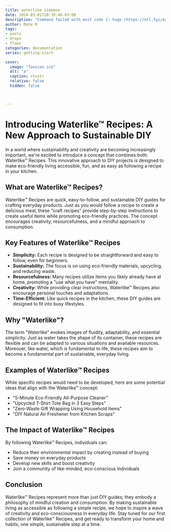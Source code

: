 ```yaml
---
title: waterlike siemano
date: 2024-03-01T20:39:46-03:00
description: "Command failed with exit code 1: hugo (https://ntl.fyi/exit-code-1)"
author: Mate M
tags: 
- posts
- drops
- flows
categories: documentation
series: getting-start

cover:
  image: "favicon.ico"
  alt: "a"
  caption: <text>
  relative: false
  hidden: false



---
```



# Introducing Waterlike™ Recipes: A New Approach to Sustainable DIY

In a world where sustainability and creativity are becoming increasingly important, we're excited to introduce a concept that combines both: Waterlike™ Recipes. This innovative approach to DIY projects is designed to make eco-friendly living accessible, fun, and as easy as following a recipe in your kitchen.

## What are Waterlike™ Recipes?

Waterlike™ Recipes are quick, easy-to-follow, and sustainable DIY guides for crafting everyday products. Just as you would follow a recipe to create a delicious meal, these "craft recipes" provide step-by-step instructions to create useful items while promoting eco-friendly practices. The concept encourages creativity, resourcefulness, and a mindful approach to consumption.

## Key Features of Waterlike™ Recipes

- **Simplicity:** Each recipe is designed to be straightforward and easy to follow, even for beginners.
- **Sustainability:** The focus is on using eco-friendly materials, upcycling, and reducing waste.
- **Resourcefulness:** Many recipes utilize items you likely already have at home, promoting a "use what you have" mentality.
- **Creativity:** While providing clear instructions, Waterlike™ Recipes also encourage personal touches and adaptations.
- **Time-Efficient:** Like quick recipes in the kitchen, these DIY guides are designed to fit into busy lifestyles.

## Why "Waterlike"?

The term "Waterlike" evokes images of fluidity, adaptability, and essential simplicity. Just as water takes the shape of its container, these recipes are flexible and can be adapted to various situations and available resources. Moreover, like water, which is fundamental to life, these recipes aim to become a fundamental part of sustainable, everyday living.

## Examples of Waterlike™ Recipes

While specific recipes would need to be developed, here are some potential ideas that align with the Waterlike™ concept:

- "5-Minute Eco-Friendly All-Purpose Cleaner"
- "Upcycled T-Shirt Tote Bag in 3 Easy Steps"
- "Zero-Waste Gift Wrapping Using Household Items"
- "DIY Natural Air Freshener from Kitchen Scraps"

## The Impact of Waterlike™ Recipes

By following Waterlike™ Recipes, individuals can:

- Reduce their environmental impact by creating instead of buying
- Save money on everyday products
- Develop new skills and boost creativity
- Join a community of like-minded, eco-conscious individuals

## Conclusion

Waterlike™ Recipes represent more than just DIY guides; they embody a philosophy of mindful creation and consumption. By making sustainable living as accessible as following a simple recipe, we hope to inspire a wave of creativity and eco-consciousness in everyday life. Stay tuned for our first collection of Waterlike™ Recipes, and get ready to transform your home and habits, one simple, sustainable step at a time.